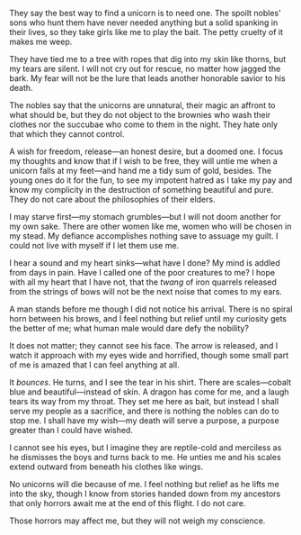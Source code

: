 They say the best way to find a unicorn is to need one. The spoilt
nobles' sons who hunt them have never needed anything but a solid
spanking in their lives, so they take girls like me to play the bait.
The petty cruelty of it makes me weep.

They have tied me to a tree with ropes that dig into my skin like
thorns, but my tears are silent. I will not cry out for rescue, no
matter how jagged the bark. My fear will not be the lure that leads
another honorable savior to his death.

The nobles say that the unicorns are unnatural, their magic an affront
to what should be, but they do not object to the brownies who wash their
clothes nor the succubae who come to them in the night. They hate only
that which they cannot control.

A wish for freedom, release—an honest desire, but a doomed one. I
focus my thoughts and know that if I wish to be free, they will untie me
when a unicorn falls at my feet—and hand me a tidy sum of gold,
besides. The young ones do it for the fun, to see my impotent hatred as
I take my pay and know my complicity in the destruction of something
beautiful and pure. They do not care about the philosophies of their
elders.

I may starve first—my stomach grumbles—but I will not doom another
for my own sake. There are other women like me, women who will be chosen
in my stead. My defiance accomplishes nothing save to assuage my guilt.
I could not live with myself if I let them use me.

I hear a sound and my heart sinks—what have I done? My mind is addled
from days in pain. Have I called one of the poor creatures to me? I hope
with all my heart that I have not, that the *twang* of iron quarrels
released from the strings of bows will not be the next noise that comes
to my ears.

A man stands before me though I did not notice his arrival. There is no
spiral horn between his brows, and I feel nothing but relief until my
curiosity gets the better of me; what human male would dare defy the
nobility?

It does not matter; they cannot see his face. The arrow is released, and
I watch it approach with my eyes wide and horrified, though some small
part of me is amazed that I can feel anything at all.

It *bounces*. He turns, and I see the tear in his shirt. There are
scales—cobalt blue and beautiful—instead of skin. A dragon has come
for me, and a laugh tears its way from my throat. They set me here as
bait, but instead I shall serve my people as a sacrifice, and there is
nothing the nobles can do to stop me. I shall have my wish—my death
will serve a purpose, a purpose greater than I could have wished.

I cannot see his eyes, but I imagine they are reptile-cold and merciless
as he dismisses the boys and turns back to me. He unties me and his
scales extend outward from beneath his clothes like wings.

No unicorns will die because of me. I feel nothing but relief as he
lifts me into the sky, though I know from stories handed down from my
ancestors that only horrors await me at the end of this flight. I do not
care.

Those horrors may affect me, but they will not weigh my conscience.
